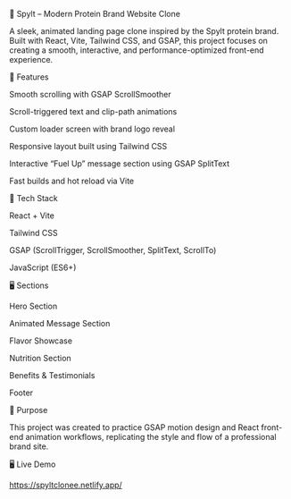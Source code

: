 🧃 Spylt – Modern Protein Brand Website Clone

A sleek, animated landing page clone inspired by the Spylt protein brand.
Built with React, Vite, Tailwind CSS, and GSAP, this project focuses on creating a smooth, interactive, and performance-optimized front-end experience.

🚀 Features

Smooth scrolling with GSAP ScrollSmoother

Scroll-triggered text and clip-path animations

Custom loader screen with brand logo reveal

Responsive layout built using Tailwind CSS

Interactive “Fuel Up” message section using GSAP SplitText

Fast builds and hot reload via Vite

🧩 Tech Stack

React + Vite

Tailwind CSS

GSAP (ScrollTrigger, ScrollSmoother, SplitText, ScrollTo)

JavaScript (ES6+)

🖥️ Sections

Hero Section

Animated Message Section

Flavor Showcase

Nutrition Section

Benefits & Testimonials

Footer

🎨 Purpose

This project was created to practice GSAP motion design and React front-end animation workflows, replicating the style and flow of a professional brand site.

🖥️ Live Demo

https://spyltclonee.netlify.app/
